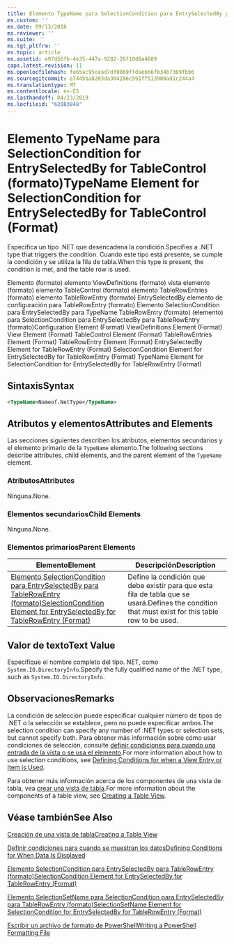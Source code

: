 ```yaml
---
title: Elemento TypeName para SelectionCondition para EntrySelectedBy para TableControl (formato) | Microsoft Docs
ms.custom: ''
ms.date: 09/13/2016
ms.reviewer: ''
ms.suite: ''
ms.tgt_pltfrm: ''
ms.topic: article
ms.assetid: e97d56fb-4e35-447a-9282-26f10d0a4609
caps.latest.revision: 11
ms.openlocfilehash: fe65ac95cead7df0069ffdae666fb34b7309fbb6
ms.sourcegitcommit: e7445ba8203da304286c591ff513900ad1c244a4
ms.translationtype: MT
ms.contentlocale: es-ES
ms.lasthandoff: 04/23/2019
ms.locfileid: "62083848"
---
```

# <a name="typename-element-for-selectioncondition-for-entryselectedby-for-tablecontrol-format"></a><span data-ttu-id="b4505-102">Elemento TypeName para SelectionCondition for EntrySelectedBy for TableControl (formato)</span><span class="sxs-lookup"><span data-stu-id="b4505-102">TypeName Element for SelectionCondition for EntrySelectedBy for TableControl (Format)</span></span>

<span data-ttu-id="b4505-103">Especifica un tipo .NET que desencadena la condición.</span><span class="sxs-lookup"><span data-stu-id="b4505-103">Specifies a .NET type that triggers the condition.</span></span> <span data-ttu-id="b4505-104">Cuando este tipo está presente, se cumple la condición y se utiliza la fila de tabla.</span><span class="sxs-lookup"><span data-stu-id="b4505-104">When this type is present, the condition is met, and the table row is used.</span></span>

<span data-ttu-id="b4505-105">Elemento (formato) elemento ViewDefinitions (formato) vista elemento (formato) elemento TableControl (formato) elemento TableRowEntries (formato) elemento TableRowEntry (formato) EntrySelectedBy elemento de configuración para TableRowEntry (formato) Elemento SelectionCondition para EntrySelectedBy para TypeName TableRowEntry (formato) (elemento) para SelectionCondition para EntrySelectedBy para TableRowEntry (formato)</span><span class="sxs-lookup"><span data-stu-id="b4505-105">Configuration Element (Format) ViewDefinitions Element (Format) View Element (Format) TableControl Element (Format) TableRowEntries Element (Format) TableRowEntry Element (Format) EntrySelectedBy Element for TableRowEntry (Format) SelectionCondition Element for EntrySelectedBy for TableRowEntry (Format) TypeName Element for SelectionCondition for EntrySelectedBy for TableRowEntry (Format)</span></span>

## <a name="syntax"></a><span data-ttu-id="b4505-106">Sintaxis</span><span class="sxs-lookup"><span data-stu-id="b4505-106">Syntax</span></span>

```xml
<TypeName>Nameof.NetType</TypeName>
```

## <a name="attributes-and-elements"></a><span data-ttu-id="b4505-107">Atributos y elementos</span><span class="sxs-lookup"><span data-stu-id="b4505-107">Attributes and Elements</span></span>

<span data-ttu-id="b4505-108">Las secciones siguientes describen los atributos, elementos secundarios y el elemento primario de la `TypeName` elemento.</span><span class="sxs-lookup"><span data-stu-id="b4505-108">The following sections describe attributes, child elements, and the parent element of the `TypeName` element.</span></span>

### <a name="attributes"></a><span data-ttu-id="b4505-109">Atributos</span><span class="sxs-lookup"><span data-stu-id="b4505-109">Attributes</span></span>

<span data-ttu-id="b4505-110">Ninguna.</span><span class="sxs-lookup"><span data-stu-id="b4505-110">None.</span></span>

### <a name="child-elements"></a><span data-ttu-id="b4505-111">Elementos secundarios</span><span class="sxs-lookup"><span data-stu-id="b4505-111">Child Elements</span></span>

<span data-ttu-id="b4505-112">Ninguna.</span><span class="sxs-lookup"><span data-stu-id="b4505-112">None.</span></span>

### <a name="parent-elements"></a><span data-ttu-id="b4505-113">Elementos primarios</span><span class="sxs-lookup"><span data-stu-id="b4505-113">Parent Elements</span></span>

|<span data-ttu-id="b4505-114">Elemento</span><span class="sxs-lookup"><span data-stu-id="b4505-114">Element</span></span>|<span data-ttu-id="b4505-115">Descripción</span><span class="sxs-lookup"><span data-stu-id="b4505-115">Description</span></span>|
|-------------|-----------------|
|[<span data-ttu-id="b4505-116">Elemento SelectionCondition para EntrySelectedBy para TableRowEntry (formato)</span><span class="sxs-lookup"><span data-stu-id="b4505-116">SelectionCondition Element for EntrySelectedBy for TableRowEntry (Format)</span></span>](./selectioncondition-element-for-entryselectedby-for-tablecontrol-format.md)|<span data-ttu-id="b4505-117">Define la condición que debe existir para que esta fila de tabla que se usará.</span><span class="sxs-lookup"><span data-stu-id="b4505-117">Defines the condition that must exist for this table row to be used.</span></span>|

## <a name="text-value"></a><span data-ttu-id="b4505-118">Valor de texto</span><span class="sxs-lookup"><span data-stu-id="b4505-118">Text Value</span></span>

<span data-ttu-id="b4505-119">Especifique el nombre completo del tipo. NET, como `System.IO.DirectoryInfo`.</span><span class="sxs-lookup"><span data-stu-id="b4505-119">Specify the fully qualified name of the .NET type, such as `System.IO.DirectoryInfo`.</span></span>

## <a name="remarks"></a><span data-ttu-id="b4505-120">Observaciones</span><span class="sxs-lookup"><span data-stu-id="b4505-120">Remarks</span></span>

<span data-ttu-id="b4505-121">La condición de selección puede especificar cualquier número de tipos de .NET o la selección se establece, pero no puede especificar ambos.</span><span class="sxs-lookup"><span data-stu-id="b4505-121">The selection condition can specify any number of .NET types or selection sets, but cannot specify both.</span></span> <span data-ttu-id="b4505-122">Para obtener más información sobre cómo usar condiciones de selección, consulte [definir condiciones para cuando una entrada de la vista o se usa el elemento](./defining-conditions-for-displaying-data.md).</span><span class="sxs-lookup"><span data-stu-id="b4505-122">For more information about how to use selection conditions, see [Defining Conditions for when a View Entry or Item is Used](./defining-conditions-for-displaying-data.md).</span></span>

<span data-ttu-id="b4505-123">Para obtener más información acerca de los componentes de una vista de tabla, vea [crear una vista de tabla](./creating-a-table-view.md).</span><span class="sxs-lookup"><span data-stu-id="b4505-123">For more information about the components of a table view, see [Creating a Table View](./creating-a-table-view.md).</span></span>

## <a name="see-also"></a><span data-ttu-id="b4505-124">Véase también</span><span class="sxs-lookup"><span data-stu-id="b4505-124">See Also</span></span>

[<span data-ttu-id="b4505-125">Creación de una vista de tabla</span><span class="sxs-lookup"><span data-stu-id="b4505-125">Creating a Table View</span></span>](./creating-a-table-view.md)

[<span data-ttu-id="b4505-126">Definir condiciones para cuando se muestran los datos</span><span class="sxs-lookup"><span data-stu-id="b4505-126">Defining Conditions for When Data Is Displayed</span></span>](./defining-conditions-for-displaying-data.md)

[<span data-ttu-id="b4505-127">Elemento SelectionCondition para EntrySelectedBy para TableRowEntry (formato)</span><span class="sxs-lookup"><span data-stu-id="b4505-127">SelectionCondition Element for EntrySelectedBy for TableRowEntry (Format)</span></span>](./selectioncondition-element-for-entryselectedby-for-tablecontrol-format.md)

[<span data-ttu-id="b4505-128">Elemento SelectionSetName para SelectionCondition para EntrySelectedBy para TableRowEntry (formato)</span><span class="sxs-lookup"><span data-stu-id="b4505-128">SelectionSetName Element for SelectionCondition for EntrySelectedBy for TableRowEntry (Format)</span></span>](./selectionsetname-element-for-selectioncondition-for-entryselectedby-for-tablecontrol-format.md)

[<span data-ttu-id="b4505-129">Escribir un archivo de formato de PowerShell</span><span class="sxs-lookup"><span data-stu-id="b4505-129">Writing a PowerShell Formatting File</span></span>](./writing-a-powershell-formatting-file.md)
